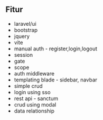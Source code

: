 ## Fitur

- laravel/ui
- bootstrap
- jquery
- vite
- manual auth - register,login,logout
- session
- gate
- scope
- auth middleware
- templating blade - sidebar, navbar
- simple crud
- login using sso
- rest api - sanctum
- crud using modal
- data relationship


